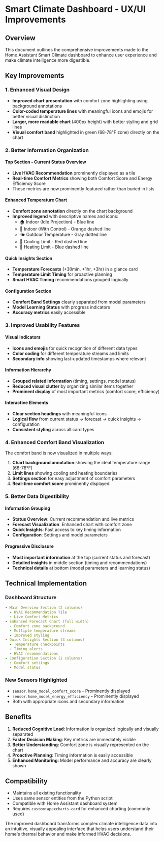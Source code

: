 # Smart Climate Dashboard - UX/UI Improvements

## Overview
This document outlines the comprehensive improvements made to the Home Assistant Smart Climate dashboard to enhance user experience and make climate intelligence more digestible.

## Key Improvements

### 1. Enhanced Visual Design
- **Improved chart presentation** with comfort zone highlighting using background annotations
- **Color-coded temperature lines** with meaningful icons and emojis for better visual distinction
- **Larger, more readable chart** (400px height) with better styling and grid lines
- **Visual comfort band** highlighted in green (68-78°F zone) directly on the chart

### 2. Better Information Organization

#### Top Section - Current Status Overview
- **Live HVAC Recommendation** prominently displayed as a tile
- **Real-time Comfort Metrics** showing both Comfort Score and Energy Efficiency Score
- These metrics are now prominently featured rather than buried in lists

#### Enhanced Temperature Chart
- **Comfort zone annotation** directly on the chart background
- **Improved legend** with descriptive names and icons:
  - 🏠 Indoor (Idle Projection) - Blue line
  - 🎯 Indoor (With Control) - Orange dashed line  
  - 🌤️ Outdoor Temperature - Gray dotted line
  - 🔴 Cooling Limit - Red dashed line
  - 🔵 Heating Limit - Blue dashed line

#### Quick Insights Section
- **Temperature Forecasts** (+30min, +1hr, +3hr) in a glance card
- **Temperature Limit Timing** for proactive planning
- **Smart HVAC Timing** recommendations grouped logically

#### Configuration Section
- **Comfort Band Settings** clearly separated from model parameters
- **Model Learning Status** with progress indicators
- **Accuracy metrics** easily accessible

### 3. Improved Usability Features

#### Visual Indicators
- **Icons and emojis** for quick recognition of different data types
- **Color coding** for different temperature streams and limits
- **Secondary info** showing last-updated timestamps where relevant

#### Information Hierarchy
- **Grouped related information** (timing, settings, model status)
- **Reduced visual clutter** by organizing similar items together
- **Prominent display** of most important metrics (comfort score, efficiency)

#### Interactive Elements
- **Clear section headings** with meaningful icons
- **Logical flow** from current status → forecast → quick insights → configuration
- **Consistent styling** across all card types

### 4. Enhanced Comfort Band Visualization

The comfort band is now visualized in multiple ways:
1. **Chart background annotation** showing the ideal temperature range (68-78°F)
2. **Limit lines** showing cooling and heating boundaries
3. **Settings section** for easy adjustment of comfort parameters
4. **Real-time comfort score** prominently displayed

### 5. Better Data Digestibility

#### Information Grouping
- **Status Overview**: Current recommendation and live metrics
- **Forecast Visualization**: Enhanced chart with comfort zone
- **Quick Insights**: Fast access to key timing information
- **Configuration**: Settings and model parameters

#### Progressive Disclosure
- **Most important information** at the top (current status and forecast)
- **Detailed insights** in middle section (timing and recommendations)
- **Technical details** at bottom (model parameters and learning status)

## Technical Implementation

### Dashboard Structure
```yaml
- Main Overview Section (2 columns)
  - HVAC Recommendation Tile
  - Live Comfort Metrics
- Enhanced Forecast Chart (full width)
  - Comfort zone background
  - Multiple temperature streams
  - Improved styling
- Quick Insights Section (3 columns)
  - Temperature checkpoints
  - Timing alerts
  - HVAC recommendations
- Configuration Section (2 columns)
  - Comfort settings
  - Model status
```

### New Sensors Highlighted
- `sensor.home_model_comfort_score` - Prominently displayed
- `sensor.home_model_energy_efficiency` - Prominently displayed
- Both with appropriate icons and secondary information

## Benefits

1. **Reduced Cognitive Load**: Information is organized logically and visually separated
2. **Faster Decision Making**: Key metrics are immediately visible
3. **Better Understanding**: Comfort zone is visually represented on the chart
4. **Proactive Planning**: Timing information is easily accessible
5. **Enhanced Monitoring**: Model performance and accuracy are clearly shown

## Compatibility

- Maintains all existing functionality
- Uses same sensor entities from the Python script
- Compatible with Home Assistant dashboard system
- Requires `custom:apexcharts-card` for enhanced charting (commonly used)

The improved dashboard transforms complex climate intelligence data into an intuitive, visually appealing interface that helps users understand their home's thermal behavior and make informed HVAC decisions.